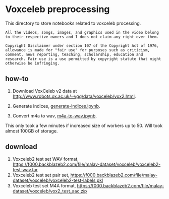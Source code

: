 # Voxceleb preprocessing

This directory to store notebooks related to voxceleb processing.

```
All the videos, songs, images, and graphics used in the video belong to their respective owners and I does not claim any right over them.

Copyright Disclaimer under section 107 of the Copyright Act of 1976, allowance is made for "fair use" for purposes such as criticism, comment, news reporting, teaching, scholarship, education and research. Fair use is a use permitted by copyright statute that might otherwise be infringing.
```

## how-to

1. Download VoxCeleb v2 data at http://www.robots.ox.ac.uk/~vgg/data/voxceleb/vox2.html.

2. Generate indices, [generate-indices.ipynb](generate-indices.ipynb).

3. Convert m4a to wav, [m4a-to-wav.ipynb](m4a-to-wav.ipynb).

This only took a few minutes if increased size of workers up to 50. Will took almost 100GB of storage.

## download

1. Voxceleb2 test set WAV format, https://f000.backblazeb2.com/file/malay-dataset/voxceleb/voxceleb2-test-wav.tar
2. Voxceleb2 test set pair set, https://f000.backblazeb2.com/file/malay-dataset/voxceleb/voxceleb2-test-labels.pkl
3. Voxceleb test set M4A format, https://f000.backblazeb2.com/file/malay-dataset/voxceleb/vox2_test_aac.zip